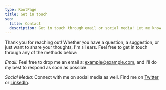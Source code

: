 ```yaml
---
type: RootPage
title: Get in touch
seo:
  title: Contact
  description: Get in touch through email or social media! Let me know how I can help.
---
```


Thank you for reaching out! Whether you have a question, a suggestion, or just want to share your thoughts, I'm all ears. Feel free to get in touch through any of the methods below:

_Email:_
Feel free to drop me an email at [example@example.com](mailto:example@example.com), and I'll do my best to respond as soon as possible.

_Social Media:_
Connect with me on social media as well. Find me on [Twitter](https://twitter.com) or [LinkedIn](https://www.linkedin.com/).
